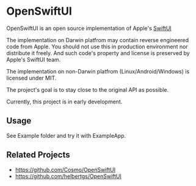 # OpenSwiftUI

OpenSwiftUI is an open source implementation of Apple's [SwiftUI](https://developer.apple.com/documentation/swiftui)

The implementation on Darwin platfrom may contain reverse engineered code from Apple. You should not use this in production environment nor distribute it freely. And such code's property and license is preserved by Apple's SwiftUI team.

The implementation on non-Darwin platfrom (Linux/Android/Windows) is licensed under MIT.

The project's goal is to stay close to the original API as possible.

Currently, this project is in early development.

## Usage

See Example folder and try it with ExampleApp.

## Related Projects

- https://github.com/Cosmo/OpenSwiftUI
- https://github.com/helbertgs/OpenSwiftUI